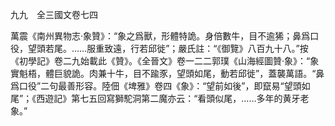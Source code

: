 九九　全三國文卷七四

萬震《南州異物志·象贊》：“象之爲獸，形體特詭。身倍數牛，目不逾狶；鼻爲口役，望頭若尾。……服重致遠，行若邱徙”；嚴氏註：“《御覽》八百九十八。”按《初學記》卷二九始載此《贊》。《全晉文》卷一二二郭璞《山海經圖贊·象》：“象實魁梧，體巨貌詭。肉兼十牛，目不踰豕，望頭如尾，動若邱徙”，蓋襲萬語。“鼻爲口役”二句最善形容。陸佃《埤雅》卷四《象》：“望前如後”，即竄易“望頭如尾”；《西遊記》第七五回寫獅駝洞第二魔亦云：“看頭似尾，……多年的黄牙老象。”